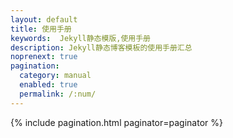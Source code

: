 ```yaml
---
layout: default 
title: 使用手册
keywords:  Jekyll静态模版,使用手册
description: Jekyll静态博客模板的使用手册汇总
noprenext: true
pagination:
  category: manual
  enabled: true
  permalink: /:num/
---
```


{% include pagination.html paginator=paginator %}

